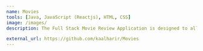 ```yaml
---
name: Movies
tools: [Java, JavaScript (Reactjs), HTML, CSS]
image: /images/
description: The Full Stack Movie Review Application is designed to allow users to explore and review movies. It provides a user-friendly interface for browsing movies, reading reviews, and adding their own reviews. The project follows best practices in full-stack development, ensuring a clean separation of concerns between the backend and frontend.

external_url: https://github.com/kaalharir/Movies
---
```

